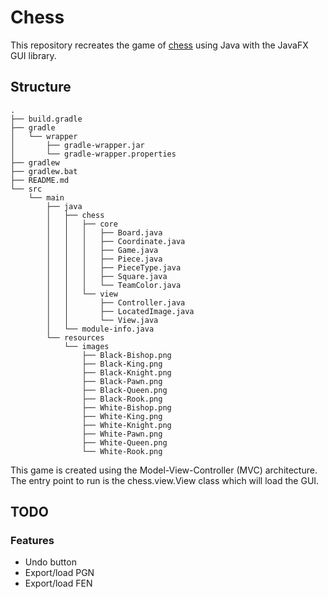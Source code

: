 # Chess

This repository recreates the game of [chess](https://en.wikipedia.org/wiki/Chess) using Java with the JavaFX GUI library.

## Structure

```
.
├── build.gradle
├── gradle
│   └── wrapper
│       ├── gradle-wrapper.jar
│       └── gradle-wrapper.properties
├── gradlew
├── gradlew.bat
├── README.md
└── src
    └── main
        ├── java
        │   ├── chess
        │   │   ├── core
        │   │   │   ├── Board.java
        │   │   │   ├── Coordinate.java
        │   │   │   ├── Game.java
        │   │   │   ├── Piece.java
        │   │   │   ├── PieceType.java
        │   │   │   ├── Square.java
        │   │   │   └── TeamColor.java
        │   │   └── view
        │   │       ├── Controller.java
        │   │       ├── LocatedImage.java
        │   │       └── View.java
        │   └── module-info.java
        └── resources
            └── images
                ├── Black-Bishop.png
                ├── Black-King.png
                ├── Black-Knight.png
                ├── Black-Pawn.png
                ├── Black-Queen.png
                ├── Black-Rook.png
                ├── White-Bishop.png
                ├── White-King.png
                ├── White-Knight.png
                ├── White-Pawn.png
                ├── White-Queen.png
                └── White-Rook.png
```

This game is created using the Model-View-Controller (MVC) architecture. The entry point to run is the chess.view.View class which will load the GUI.

## TODO

### Features

- Undo button
- Export/load PGN
- Export/load FEN


